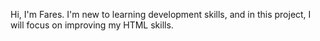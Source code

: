 Hi, I'm Fares. I'm new to learning development skills, and in this project, I will focus on improving my HTML skills.